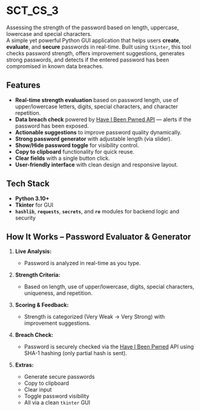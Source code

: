 # SCT_CS_3
Assessing the strength of the password based on length, uppercase, lowercase and special characters.   
A simple yet powerful Python GUI application that helps users **create**, **evaluate**, and **secure** passwords in real-time. Built using `tkinter`, this tool checks password strength, offers improvement suggestions, generates strong passwords, and detects if the entered password has been compromised in known data breaches.

## Features

- **Real-time strength evaluation** based on password length, use of upper/lowercase letters, digits, special characters, and character repetition.
- **Data breach check** powered by [Have I Been Pwned API](https://haveibeenpwned.com/API/v3#PwnedPasswords) — alerts if the password has been exposed.
- **Actionable suggestions** to improve password quality dynamically.
- **Strong password generator** with adjustable length (via slider).
- **Show/Hide password toggle** for visibility control.
- **Copy to clipboard** functionality for quick reuse.
- **Clear fields** with a single button click.
- **User-friendly interface** with clean design and responsive layout.

## Tech Stack

- **Python 3.10+**
- **Tkinter** for GUI
- **`hashlib`**, **`requests`**, **`secrets`**, and **`re`** modules for backend logic and security

## How It Works – Password Evaluator & Generator

1. **Live Analysis:**
   - Password is analyzed in real-time as you type.

2. **Strength Criteria:**
   - Based on length, use of upper/lowercase, digits, special characters, uniqueness, and repetition.

3. **Scoring & Feedback:**
   - Strength is categorized (Very Weak → Very Strong) with improvement suggestions.

4. **Breach Check:**
   - Password is securely checked via the [Have I Been Pwned](https://haveibeenpwned.com/) API using SHA-1 hashing (only partial hash is sent).

5. **Extras:**
   - Generate secure passwords  
   - Copy to clipboard  
   - Clear input  
   - Toggle password visibility  
   - All via a clean `tkinter` GUI




